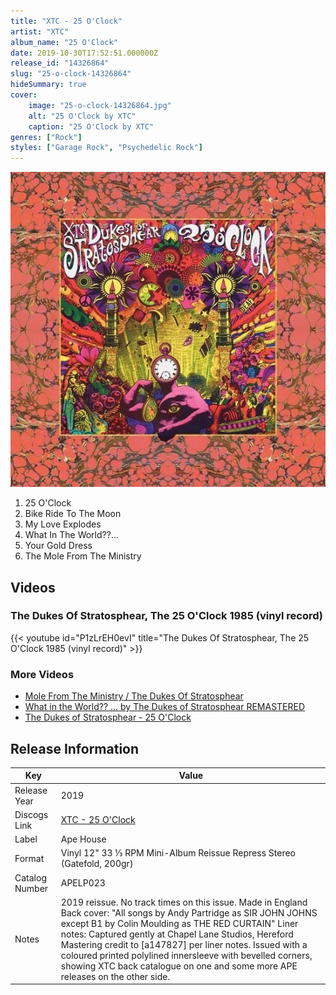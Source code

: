 ```yaml
---
title: "XTC - 25 O'Clock"
artist: "XTC"
album_name: "25 O'Clock"
date: 2019-10-30T17:52:51.000000Z
release_id: "14326864"
slug: "25-o-clock-14326864"
hideSummary: true
cover:
    image: "25-o-clock-14326864.jpg"
    alt: "25 O'Clock by XTC"
    caption: "25 O'Clock by XTC"
genres: ["Rock"]
styles: ["Garage Rock", "Psychedelic Rock"]
---
```


![25 O'Clock by XTC](25-o-clock-14326864.jpg)

<!-- section break -->

1. 25 O'Clock
2. Bike Ride To The Moon
3. My Love Explodes
4. What In The World??...
5. Your Gold Dress
6. The Mole From The Ministry

<!-- section break -->




## Videos
### The Dukes Of Stratosphear, The 25 O'Clock 1985 (vinyl record)
{{< youtube id="P1zLrEH0evI" title="The Dukes Of Stratosphear, The 25 O'Clock 1985 (vinyl record)" >}}<br>

### More Videos

- [Mole From The Ministry / The Dukes Of Stratosphear](https://www.youtube.com/watch?v=49q5FtQltzg)
- [What in the World?? ... by The Dukes of Stratosphear REMASTERED](https://www.youtube.com/watch?v=fzaEsLgF3NQ)
- [The Dukes of Stratosphear - 25 O'Clock](https://www.youtube.com/watch?v=xGF7o_I4mAw)


## Release Information
|  Key           | Value                                                |
| ---------------| ---------------------------------------------------- |
| Release Year   | 2019                                   |
| Discogs Link   | [XTC - 25 O'Clock](https://www.discogs.com/release/14326864-XTC-As-The-Dukes-Of-Stratosphear-25-OClock) |
| Label          | Ape House |
| Format         | Vinyl 12" 33 ⅓ RPM Mini-Album Reissue Repress Stereo (Gatefold, 200gr) |
| Catalog Number | APELP023 |
| Notes | 2019 reissue.  No track times on this issue. Made in England  Back cover: "All songs by Andy Partridge as SIR JOHN JOHNS except B1 by Colin Moulding as THE RED CURTAIN"  Liner notes: Captured gently at Chapel Lane Studios, Hereford  Mastering credit to [a147827] per liner notes.  Issued with a coloured printed polylined innersleeve with bevelled corners, showing XTC back catalogue on one and some more APE releases on the other side. |